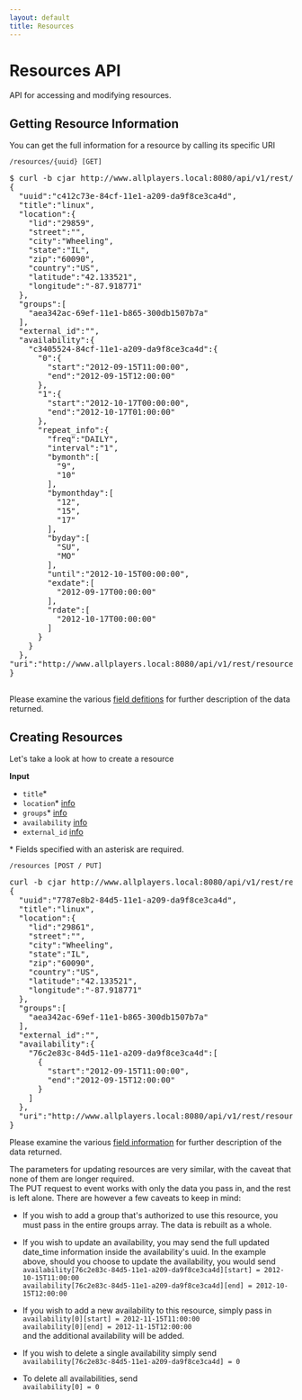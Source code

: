 ```yaml
---
layout: default
title: Resources
---
```


# Resources API

API for accessing and modifying resources.

## Getting Resource Information

You can get the full information for a resource by calling its specific URI

<a id="/resources/{uuid}"></a>

    /resources/{uuid} [GET]

<pre class="terminal">
$ curl -b cjar http://www.allplayers.local:8080/api/v1/rest/resources/c412c73e-84cf-11e1-a209-da9f8ce3ca4d.json
{
  "uuid":"c412c73e-84cf-11e1-a209-da9f8ce3ca4d",
  "title":"linux",
  "location":{
    "lid":"29859",
    "street":"",
    "city":"Wheeling",
    "state":"IL",
    "zip":"60090",
    "country":"US",
    "latitude":"42.133521",
    "longitude":"-87.918771"
  },
  "groups":[
    "aea342ac-69ef-11e1-b865-300db1507b7a"
  ],
  "external_id":"",
  "availability":{
    "c3405524-84cf-11e1-a209-da9f8ce3ca4d":{
      "0":{
        "start":"2012-09-15T11:00:00",
        "end":"2012-09-15T12:00:00"
      },
      "1":{
        "start":"2012-10-17T00:00:00",
        "end":"2012-10-17T01:00:00"
      },
      "repeat_info":{
        "freq":"DAILY",
        "interval":"1",
        "bymonth":[
          "9",
          "10"
        ],
        "bymonthday":[
          "12",
          "15",
          "17"
        ],
        "byday":[
          "SU",
          "MO"
        ],
        "until":"2012-10-15T00:00:00",
        "exdate":[
          "2012-09-17T00:00:00"
        ],
        "rdate":[
          "2012-10-17T00:00:00"
        ]
      }
    }
  },
"uri":"http://www.allplayers.local:8080/api/v1/rest/resources/c412c73e-84cf-11e1-a209-da9f8ce3ca4d"
}

</pre>

Please examine the various [field defitions](fields.html) for further description of the data returned.

## Creating Resources

Let's take a look at how to create a resource

<a id="/resources"></a>
**Input**  

*  `title`\*
*  `location`\* [info](fields.html#/location)
*  `groups`\*  [info](fields.html#/groups)
*  `availability` [info](fields.html#/availability)
*  `external_id` [info](fields.html#/external_id)

\* Fields specified with an asterisk are required.  

    /resources [POST / PUT]

<pre class="terminal">
curl -b cjar http://www.allplayers.local:8080/api/v1/rest/resources.json -d"groups[0]=aea342ac-69ef-11e1-b865-300db1507b7a&title=linux&availability[0][start]=2012-09-15T11%3A00%3A00&availability[0][end]=2012-09-15T12%3A00%3A00&location[zip]=60090"
{
  "uuid":"7787e8b2-84d5-11e1-a209-da9f8ce3ca4d",
  "title":"linux",
  "location":{
    "lid":"29861",
    "street":"",
    "city":"Wheeling",
    "state":"IL",
    "zip":"60090",
    "country":"US",
    "latitude":"42.133521",
    "longitude":"-87.918771"
  },
  "groups":[
    "aea342ac-69ef-11e1-b865-300db1507b7a"
  ],
  "external_id":"",
  "availability":{
    "76c2e83c-84d5-11e1-a209-da9f8ce3ca4d":[
      {
        "start":"2012-09-15T11:00:00",
        "end":"2012-09-15T12:00:00"
      }
    ]
  },
  "uri":"http://www.allplayers.local:8080/api/v1/rest/resources/7787e8b2-84d5-11e1-a209-da9f8ce3ca4d"
}
</pre>
Please examine the various [field information](fields.html#field-info) for further description of the data returned.  

The parameters for updating resources are very similar, with the caveat that none of them are longer required.  
The PUT request to event works with only the data you pass in, and the rest is left alone.  There are however a few caveats to keep in mind:

*  If you wish to add a group that's authorized to use this resource, you must pass in the entire groups array.  The data is rebuilt as a whole.

*  If you wish to update an availability, you may send the full updated date_time information inside the availability's uuid. In the example above, should you choose to update the availability, you would send
`availability[76c2e83c-84d5-11e1-a209-da9f8ce3ca4d][start] = 2012-10-15T11:00:00`  
`availability[76c2e83c-84d5-11e1-a209-da9f8ce3ca4d][end] = 2012-10-15T12:00:00`  

*  If you wish to add a new availability to this resource, simply pass in 
`availability[0][start] = 2012-11-15T11:00:00`  
`availability[0][end] = 2012-11-15T12:00:00`  
and the additional availability will be added.

*  If you wish to delete a single availability simply send
`availability[76c2e83c-84d5-11e1-a209-da9f8ce3ca4d] = 0`

*  To delete all availabilities, send  
`availability[0] = 0`

